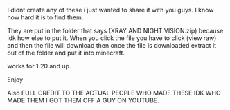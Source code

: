 I didnt create any of these i just wanted to share it with you guys.
I know how hard it is to find them.

They are put in the folder that says (XRAY AND NIGHT VISION.zip) because idk how else to put it.
When you click the file you have to click (view raw) and then the file will download
then once the file is downloaded extract it out of the folder and put it into minecraft.

works for 1.20 and up.

Enjoy

Also FULL CREDIT TO THE ACTUAL PEOPLE WHO MADE THESE
IDK WHO MADE THEM I GOT THEM OFF A GUY ON YOUTUBE.
